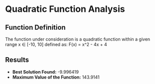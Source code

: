 # Quadratic Function Analysis

## Function Definition

The function under consideration is a quadratic function within a given range x ∈ [-10, 10] defined as: 
F(x) = x^2 - 4x + 4

## Results
- **Best Solution Found:** -9.996419
- **Maximum Value of the Function:** 143.9141
